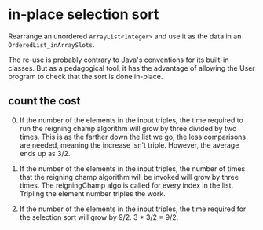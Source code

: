# in-place selection sort

Rearrange
an unordered `ArrayList<Integer>`
and use it as the data in an `OrderedList_inArraySlots`.

The re-use is probably contrary to Java's conventions
for its built-in classes. But as a pedagogical tool,
it has the advantage of allowing
the User program to check that the sort
is done in-place.

## count the cost

0. If the number of the elements in the input triples,
the time required to run the reigning champ algorithm
will grow by three divided by two times.
This is as the farther down the list we go, the less comparisons are needed, meaning the increase isn't
triple. However, the average ends up as 3/2.

0. If the number of the elements in the input triples,
the number of times that the reigning champ algorithm
will be invoked 
will grow by three times.
The reigningChamp algo is called for every index in the list. Tripling the element number triples the work.

0. If the number of the elements in the input triples,
the time required for the selection sort
will grow by 9/2.
3 * 3/2 = 9/2.